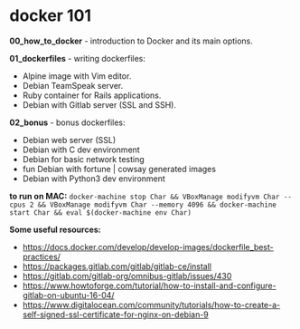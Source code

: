 # docker 101

**00_how_to_docker** - introduction to Docker and its main options.

**01_dockerfiles** - writing dockerfiles:
* Alpine image with Vim editor.
* Debian TeamSpeak server.
* Ruby container for Rails applications.
* Debian with Gitlab server (SSL and SSH).

**02_bonus** - bonus dockerfiles:
* Debian web server (SSL)
* Debian with C dev environment
* Debian for basic network testing
* fun Debian with fortune | cowsay generated images
* Debian with Python3 dev environment

**to run on MAC:**
```docker-machine stop Char && VBoxManage modifyvm Char --cpus 2 && VBoxManage modifyvm Char --memory 4096 && docker-machine start Char && eval $(docker-machine env Char)```

**Some useful resources:**
- https://docs.docker.com/develop/develop-images/dockerfile_best-practices/
- https://packages.gitlab.com/gitlab/gitlab-ce/install
- https://gitlab.com/gitlab-org/omnibus-gitlab/issues/430
- https://www.howtoforge.com/tutorial/how-to-install-and-configure-gitlab-on-ubuntu-16-04/
- https://www.digitalocean.com/community/tutorials/how-to-create-a-self-signed-ssl-certificate-for-nginx-on-debian-9
